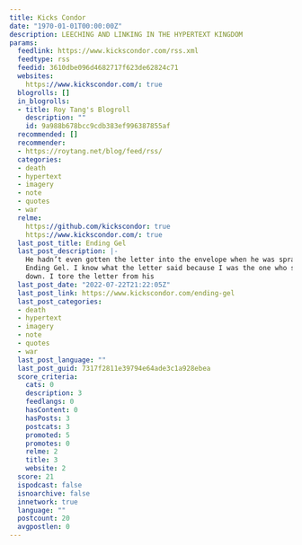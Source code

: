 ```yaml
---
title: Kicks Condor
date: "1970-01-01T00:00:00Z"
description: LEECHING AND LINKING IN THE HYPERTEXT KINGDOM
params:
  feedlink: https://www.kickscondor.com/rss.xml
  feedtype: rss
  feedid: 3610dbe096d4682717f623de62824c71
  websites:
    https://www.kickscondor.com/: true
  blogrolls: []
  in_blogrolls:
  - title: Roy Tang's Blogroll
    description: ""
    id: 9a988b678bcc9cdb383ef996387855af
  recommended: []
  recommender:
  - https://roytang.net/blog/feed/rss/
  categories:
  - death
  - hypertext
  - imagery
  - note
  - quotes
  - war
  relme:
    https://github.com/kickscondor: true
    https://www.kickscondor.com/: true
  last_post_title: Ending Gel
  last_post_description: |-
    He hadn’t even gotten the letter into the envelope when he was sprayed down with
    Ending Gel. I know what the letter said because I was the one who sprayed him
    down. I tore the letter from his
  last_post_date: "2022-07-22T21:22:05Z"
  last_post_link: https://www.kickscondor.com/ending-gel
  last_post_categories:
  - death
  - hypertext
  - imagery
  - note
  - quotes
  - war
  last_post_language: ""
  last_post_guid: 7317f2811e39794e64ade3c1a928ebea
  score_criteria:
    cats: 0
    description: 3
    feedlangs: 0
    hasContent: 0
    hasPosts: 3
    postcats: 3
    promoted: 5
    promotes: 0
    relme: 2
    title: 3
    website: 2
  score: 21
  ispodcast: false
  isnoarchive: false
  innetwork: true
  language: ""
  postcount: 20
  avgpostlen: 0
---
```

